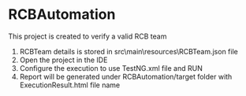 # RCBAutomation
This project is created to verify a valid RCB team
1. RCBTeam details is stored in src\main\resources\RCBTeam.json file
2. Open the project in the IDE 
3. Configure the execution to use TestNG.xml file and RUN
4. Report will be generated under RCBAutomation/target folder with ExecutionResult.html file name
